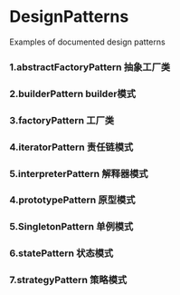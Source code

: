 # DesignPatterns
Examples of documented design patterns
### 1.abstractFactoryPattern 抽象工厂类
### 2.builderPattern builder模式
### 3.factoryPattern 工厂类
### 4.iteratorPattern 责任链模式
### 5.interpreterPattern 解释器模式
### 4.prototypePattern 原型模式
### 5.SingletonPattern 单例模式
### 6.statePattern 状态模式
### 7.strategyPattern 策略模式


